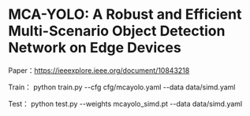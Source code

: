 # MCA-YOLO: A Robust and Efficient Multi-Scenario Object Detection Network on Edge Devices
Paper：https://ieeexplore.ieee.org/document/10843218

Train：
python train.py --cfg cfg/mcayolo.yaml --data data/simd.yaml 

Test：
python test.py --weights mcayolo_simd.pt --data data/simd.yaml 


